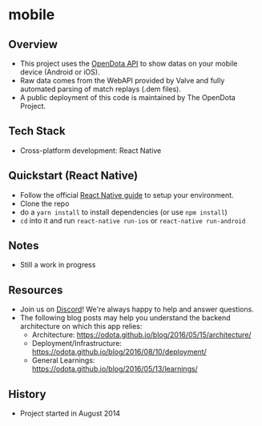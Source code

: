 mobile
====

Overview
----
* This project uses the [OpenDota API](https://docs.opendota.com/) to show datas on your mobile device (Android or iOS).
* Raw data comes from the WebAPI provided by Valve and fully automated parsing of match replays (.dem files).
* A public deployment of this code is maintained by The OpenDota Project.

Tech Stack
----
* Cross-platform development: React Native

Quickstart (React Native)
----
* Follow the official [React Native guide](https://facebook.github.io/react-native/docs/getting-started.html) to setup your environment.
* Clone the repo
* do a `yarn install` to install dependencies (or use `npm install`)
* `cd` into it and run `react-native run-ios` or `react-native run-android`

Notes
----
* Still a work in progress

Resources
----
* Join us on [Discord](https://discord.gg/0o5SQGbXuWCNDcaF)! We're always happy to help and answer questions.
* The following blog posts may help you understand the backend architecture on which this app relies:
  * Architecture: https://odota.github.io/blog/2016/05/15/architecture/
  * Deployment/Infrastructure: https://odota.github.io/blog/2016/08/10/deployment/
  * General Learnings: https://odota.github.io/blog/2016/05/13/learnings/

History
----
* Project started in August 2014